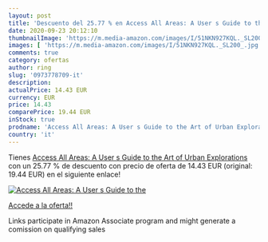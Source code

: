 ```yaml
---
layout: post
title: 'Descuento del 25.77 % en Access All Areas: A User s Guide to the '
date: 2020-09-23 20:12:10
thumbnailImage: 'https://m.media-amazon.com/images/I/51NKN927KQL._SL200_.jpg'
images: [ 'https://m.media-amazon.com/images/I/51NKN927KQL._SL200_.jpg' ]
comments: true
category: ofertas
author: ring
slug: '0973778709-it'
description:
actualPrice: 14.43 EUR
currency: EUR
price: 14.43
comparePrice: 19.44 EUR
inStock: true
prodname: 'Access All Areas: A User s Guide to the Art of Urban Explorations'
country: 'it'
---
```


Tienes [Access All Areas: A User s Guide to the Art of Urban Explorations](https://www.amazon.it/dp/0973778709/?tag=tolees00-21) con un 25.77 % de descuento con precio de oferta de 14.43 EUR (original: 19.44 EUR) en el siguiente enlace!

[![Access All Areas: A User s Guide to the ](https://m.media-amazon.com/images/I/51NKN927KQL._SL200_.jpg)](https://www.amazon.it/dp/0973778709/?tag=tolees00-21)

[Accede a la oferta!!](https://www.amazon.it/dp/0973778709/?tag=tolees00-21)

Links participate in Amazon Associate program and might generate a comission on qualifying sales


